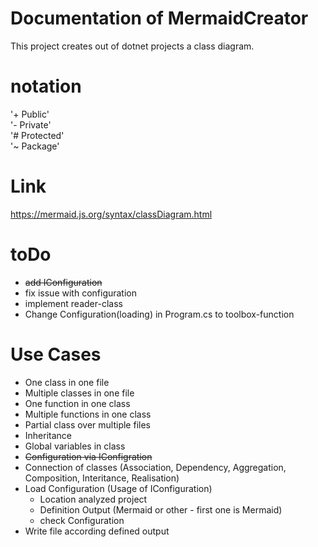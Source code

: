 # Documentation of MermaidCreator
This project creates out of dotnet projects a class diagram.

# notation
'+ Public'  
'- Private'  
'# Protected'  
'~ Package'

# Link
https://mermaid.js.org/syntax/classDiagram.html

# toDo
- ~~add IConfiguration~~
- fix issue with configuration
- implement reader-class
- Change Configuration(loading) in Program.cs to toolbox-function

# Use Cases
- One class in one file  
- Multiple classes in one file  
- One function in one class  
- Multiple functions in one class  
- Partial class over multiple files  
- Inheritance  
- Global variables in class  
- ~~Configuration via IConfigration~~
- Connection of classes (Association, Dependency, Aggregation, Composition, Interitance, Realisation)  
- Load Configuration (Usage of IConfiguration)  
	- Location analyzed project  
	- Definition Output (Mermaid or other - first one is Mermaid)  
	- check Configuration  
- Write file according defined output  
